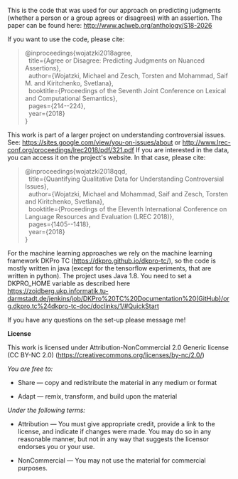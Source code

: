 This is the code that was used for our approach on predicting judgments (whether a person or a group agrees or disagrees) with an assertion.
The paper can be found here: http://www.aclweb.org/anthology/S18-2026

If you want to use the code, please cite:
>@inproceedings{wojatzki2018agree, <br />
 > &nbsp; title={Agree or Disagree: Predicting Judgments on Nuanced Assertions},<br />
 > &nbsp; author={Wojatzki, Michael and Zesch, Torsten and Mohammad, Saif M. and Kiritchenko, Svetlana},<br />
 > &nbsp; booktitle={Proceedings of the Seventh Joint Conference on Lexical and Computational Semantics},<br />
 > &nbsp; pages={214--224},<br />
 > &nbsp; year={2018}<br />
>}

This work is part of a larger project on understanding controversial issues. See: https://sites.google.com/view/you-on-issues/about or http://www.lrec-conf.org/proceedings/lrec2018/pdf/321.pdf
If you are interested in the data, you can access it on the project's website. In that case, please cite:
>@inproceedings{wojatzki2018qqd, <br />
 > &nbsp; title={Quantifying Qualitative Data for Understanding Controversial Issues},<br />
 > &nbsp; author={Wojatzki, Michael and Mohammad, Saif and Zesch, Torsten and Kiritchenko, Svetlana},<br />
 > &nbsp; booktitle={Proceedings of the Eleventh International Conference on Language Resources and Evaluation (LREC 2018)},<br />
 > &nbsp; pages={1405--1418},<br />
 > &nbsp; year={2018}<br />
>}

For the machine learning approaches we rely on the machine learning framework DKPro TC (https://dkpro.github.io/dkpro-tc/), so the code is mostly written in java (except for the tensorflow experiments, that are written in python).
The project uses Java 1.8. You need to set a DKPRO_HOME variable as described here https://zoidberg.ukp.informatik.tu-darmstadt.de/jenkins/job/DKPro%20TC%20Documentation%20(GitHub)/org.dkpro.tc%24dkpro-tc-doc/doclinks/1/#QuickStart

If you have any questions on the set-up please message me!



__License__

This work is licensed under Attribution-NonCommercial 2.0 Generic license (CC BY-NC 2.0)
(https://creativecommons.org/licenses/by-nc/2.0/)

_You are free to:_

* Share — copy and redistribute the material in any medium or format

* Adapt — remix, transform, and build upon the material

_Under the following terms:_

* Attribution — You must give appropriate credit, provide a link to the license, and indicate if changes were made. You may do so in any reasonable manner, but not in any way that suggests the licensor endorses you or your use.

* NonCommercial — You may not use the material for commercial purposes.
